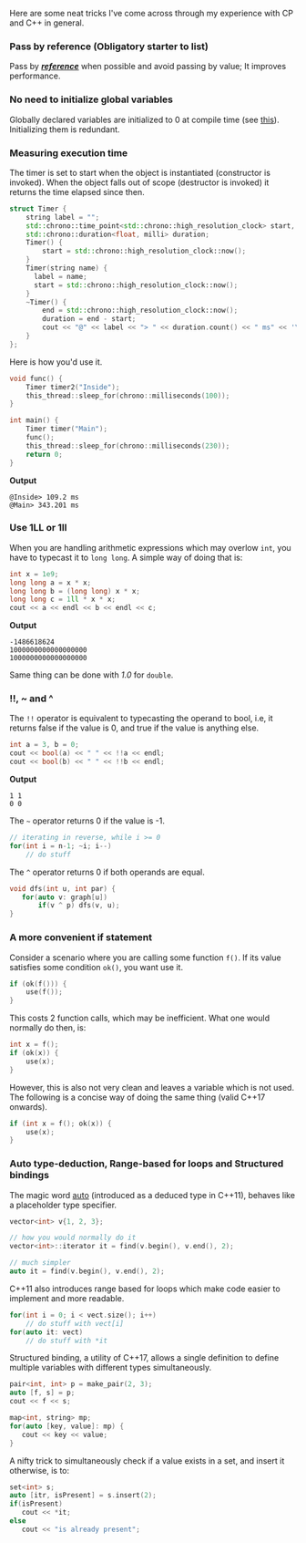 Here are some neat tricks I've come across through my experience with CP and C++ in general.

### Pass by reference (Obligatory starter to list)
 Pass by ***[reference](https://pasteboard.co/J4IxG77.jpg)*** when possible and avoid passing by value; It improves performance.
 
### No need to initialize global variables
Globally declared variables are initialized to 0 at compile time (see [this](https://www.tutorialspoint.com/why-are-global-and-static-variables-initialized-to-their-default-values-in-c-cplusplus)). Initializing them is redundant.

### Measuring execution time
The timer is set to start when the object is instantiated (constructor is invoked). When the object falls out of scope (destructor is invoked) it returns the time elapsed since then.
```c++
struct Timer {
    string label = "";
    std::chrono::time_point<std::chrono::high_resolution_clock> start, end;
    std::chrono::duration<float, milli> duration;
    Timer() {
        start = std::chrono::high_resolution_clock::now();
    }
    Timer(string name) {
      label = name;
      start = std::chrono::high_resolution_clock::now();
    }
    ~Timer() {
        end = std::chrono::high_resolution_clock::now();
        duration = end - start;
        cout << "@" << label << "> " << duration.count() << " ms" << '\n';
    }
};
```
Here is how you'd use it.
```c++
void func() {
    Timer timer2("Inside");
    this_thread::sleep_for(chrono::milliseconds(100));
}

int main() {
    Timer timer("Main");
    func();
    this_thread::sleep_for(chrono::milliseconds(230));
    return 0;
}
```

**Output**
```
@Inside> 109.2 ms
@Main> 343.201 ms
```

### Use 1LL or 1ll
When you are handling arithmetic expressions which may overlow ```int```, you have to typecast it to ```long long```. A simple way of doing that is:
```c++
int x = 1e9;
long long a = x * x;
long long b = (long long) x * x;
long long c = 1ll * x * x;
cout << a << endl << b << endl << c;
```
**Output**
```
-1486618624
1000000000000000000
1000000000000000000
```
Same thing can be done with *1.0* for ```double```.

### !!, ~ and ^
The ```!!``` operator is equivalent to typecasting the operand to bool, i.e, it returns false if the value is 0, and true if the value is anything else.
```c++
int a = 3, b = 0;
cout << bool(a) << " " << !!a << endl;
cout << bool(b) << " " << !!b << endl;
```
**Output**
```
1 1
0 0
```

The ```~``` operator returns 0 if the value is -1.
```c++
// iterating in reverse, while i >= 0
for(int i = n-1; ~i; i--) 
    // do stuff
```

The ```^``` operator returns 0 if both operands are equal.
```c++
void dfs(int u, int par) {
   for(auto v: graph[u])
       if(v ^ p) dfs(v, u);
}
```

### A more convenient if statement
Consider a scenario where you are calling some function ```f()```. If its value satisfies some condition ```ok()```, you want use it.
```c++
if (ok(f())) {
    use(f());
}
```
This costs 2 function calls, which may be inefficient. What one would normally do then, is:
```c++
int x = f();
if (ok(x)) {
    use(x);
}
```
However, this is also not very clean and leaves a variable which is not used.
The following is a concise way of doing the same thing (valid C++17 onwards).
```c++
if (int x = f(); ok(x)) {
    use(x);
}
```

### Auto type-deduction, Range-based for loops and Structured bindings
The magic word [auto](https://www.tutorialspoint.com/What-does-an-auto-keyword-do-in-Cplusplus) (introduced as a deduced type in C++11), behaves like a placeholder type specifier.
```c++
vector<int> v{1, 2, 3};

// how you would normally do it
vector<int>::iterator it = find(v.begin(), v.end(), 2);

// much simpler
auto it = find(v.begin(), v.end(), 2);
```

C++11 also introduces range based for loops which make code easier to implement and more readable.
```c++
for(int i = 0; i < vect.size(); i++)
    // do stuff with vect[i]
for(auto it: vect)
    // do stuff with *it
```

Structured binding, a utility of C++17, allows a single definition to define multiple variables with different types simultaneously.
```c++
pair<int, int> p = make_pair(2, 3);
auto [f, s] = p;
cout << f << s;

map<int, string> mp;
for(auto [key, value]: mp) {
   cout << key << value;
}
```
A nifty trick to simultaneously check if a value exists in a set, and insert it otherwise, is to:
```c++
set<int> s;
auto [itr, isPresent] = s.insert(2);
if(isPresent)
   cout << *it;
else
   cout << "is already present";
```
